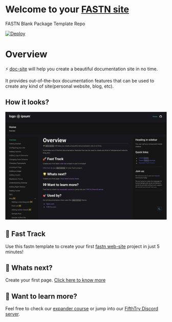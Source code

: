 # Welcome to your [FASTN site](https://fastn.io/)

FASTN Blank Package Template Repo

[![Deploy](https://www.herokucdn.com/deploy/button.svg)](https://heroku.com/deploy?template=https://github.com/fifthtry/fastn-heroku&env[DOWNLOAD_BASE_URL]=https://raw.githubusercontent.com/navdeepgambhir9023/portfolio-using-fastn/main/)


# Overview

⚡️ [doc-site](https://fastn-community.github.io/doc-site/) will help you create
a beautiful documentation site in no time.

It provides out-of-the-box documentation features that can be used to create any kind of site(personal website, blog, etc).

## How it looks?

![doc-site](.github/assets/doc-site-example-dark.jpg)


## 🚀 Fast Track

Use this fastn template to create your first [fastn web-site](https://fastn.com/expander/hello-world/-/build/) project in just 5 minutes!

## 🌟 Whats next?

Create your first page. [Click here to know more](https://fastn-community.github.io/doc-site/page/)


## 👀 Want to learn more?

Feel free to check our [expander course](https://fastn.com/expander/) or jump into our [FifthTry Discord server](https://discord.gg/bucrdvptYd).

